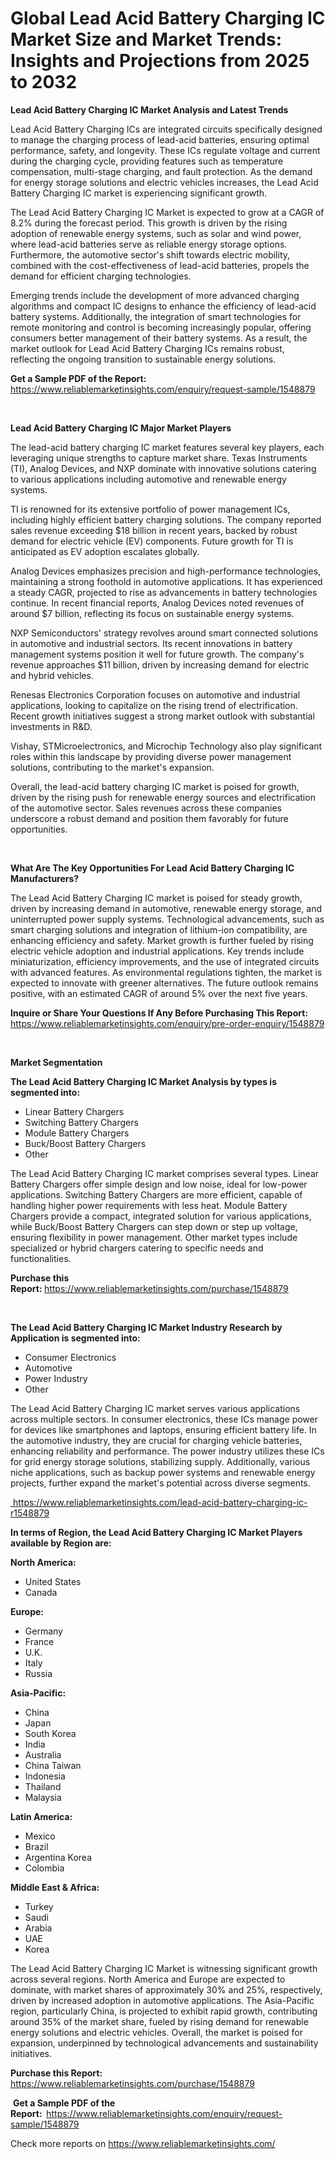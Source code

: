 <p><h1>Global Lead Acid Battery Charging IC Market Size and Market Trends: Insights and Projections from 2025 to 2032</h1></p><p><strong>Lead Acid Battery Charging IC Market Analysis and Latest Trends</strong></p>
<p><p>Lead Acid Battery Charging ICs are integrated circuits specifically designed to manage the charging process of lead-acid batteries, ensuring optimal performance, safety, and longevity. These ICs regulate voltage and current during the charging cycle, providing features such as temperature compensation, multi-stage charging, and fault protection. As the demand for energy storage solutions and electric vehicles increases, the Lead Acid Battery Charging IC market is experiencing significant growth.</p><p>The Lead Acid Battery Charging IC Market is expected to grow at a CAGR of 8.2% during the forecast period. This growth is driven by the rising adoption of renewable energy systems, such as solar and wind power, where lead-acid batteries serve as reliable energy storage options. Furthermore, the automotive sector's shift towards electric mobility, combined with the cost-effectiveness of lead-acid batteries, propels the demand for efficient charging technologies.</p><p>Emerging trends include the development of more advanced charging algorithms and compact IC designs to enhance the efficiency of lead-acid battery systems. Additionally, the integration of smart technologies for remote monitoring and control is becoming increasingly popular, offering consumers better management of their battery systems. As a result, the market outlook for Lead Acid Battery Charging ICs remains robust, reflecting the ongoing transition to sustainable energy solutions.</p></p>
<p><strong>Get a Sample PDF of the Report:&nbsp;</strong> <a href="https://www.reliablemarketinsights.com/enquiry/request-sample/1548879?utm_campaign=2441&utm_medium=2&utm_source=Github&utm_content=ia&utm_term=07042025&utm_id=lead-acid-battery-charging-ic">https://www.reliablemarketinsights.com/enquiry/request-sample/1548879</a></p>
<p>&nbsp;</p>
<p><strong>Lead Acid Battery Charging IC Major Market Players</strong></p>
<p><p>The lead-acid battery charging IC market features several key players, each leveraging unique strengths to capture market share. Texas Instruments (TI), Analog Devices, and NXP dominate with innovative solutions catering to various applications including automotive and renewable energy systems. </p><p>TI is renowned for its extensive portfolio of power management ICs, including highly efficient battery charging solutions. The company reported sales revenue exceeding $18 billion in recent years, backed by robust demand for electric vehicle (EV) components. Future growth for TI is anticipated as EV adoption escalates globally.</p><p>Analog Devices emphasizes precision and high-performance technologies, maintaining a strong foothold in automotive applications. It has experienced a steady CAGR, projected to rise as advancements in battery technologies continue. In recent financial reports, Analog Devices noted revenues of around $7 billion, reflecting its focus on sustainable energy systems.</p><p>NXP Semiconductors' strategy revolves around smart connected solutions in automotive and industrial sectors. Its recent innovations in battery management systems position it well for future growth. The company's revenue approaches $11 billion, driven by increasing demand for electric and hybrid vehicles.</p><p>Renesas Electronics Corporation focuses on automotive and industrial applications, looking to capitalize on the rising trend of electrification. Recent growth initiatives suggest a strong market outlook with substantial investments in R&D.</p><p>Vishay, STMicroelectronics, and Microchip Technology also play significant roles within this landscape by providing diverse power management solutions, contributing to the market's expansion.</p><p>Overall, the lead-acid battery charging IC market is poised for growth, driven by the rising push for renewable energy sources and electrification of the automotive sector. Sales revenues across these companies underscore a robust demand and position them favorably for future opportunities.</p></p>
<p>&nbsp;</p>
<p><strong>What Are The Key Opportunities For Lead Acid Battery Charging IC Manufacturers?</strong></p>
<p><p>The Lead Acid Battery Charging IC market is poised for steady growth, driven by increasing demand in automotive, renewable energy storage, and uninterrupted power supply systems. Technological advancements, such as smart charging solutions and integration of lithium-ion compatibility, are enhancing efficiency and safety. Market growth is further fueled by rising electric vehicle adoption and industrial applications. Key trends include miniaturization, efficiency improvements, and the use of integrated circuits with advanced features. As environmental regulations tighten, the market is expected to innovate with greener alternatives. The future outlook remains positive, with an estimated CAGR of around 5% over the next five years.</p></p>
<p><strong>Inquire or Share Your Questions If Any Before Purchasing This Report:</strong> <a href="https://www.reliablemarketinsights.com/enquiry/pre-order-enquiry/1548879?utm_campaign=2441&utm_medium=2&utm_source=Github&utm_content=ia&utm_term=07042025&utm_id=lead-acid-battery-charging-ic">https://www.reliablemarketinsights.com/enquiry/pre-order-enquiry/1548879</a></p>
<p>&nbsp;</p>
<p><strong>Market Segmentation</strong></p>
<p><strong>The Lead Acid Battery Charging IC Market Analysis by types is segmented into:</strong></p>
<p><ul><li>Linear Battery Chargers</li><li>Switching Battery Chargers</li><li>Module Battery Chargers</li><li>Buck/Boost Battery Chargers</li><li>Other</li></ul></p>
<p><p>The Lead Acid Battery Charging IC market comprises several types. Linear Battery Chargers offer simple design and low noise, ideal for low-power applications. Switching Battery Chargers are more efficient, capable of handling higher power requirements with less heat. Module Battery Chargers provide a compact, integrated solution for various applications, while Buck/Boost Battery Chargers can step down or step up voltage, ensuring flexibility in power management. Other market types include specialized or hybrid chargers catering to specific needs and functionalities.</p></p>
<p><strong>Purchase this Report:&nbsp;</strong><a href="https://www.reliablemarketinsights.com/purchase/1548879?utm_campaign=2441&utm_medium=2&utm_source=Github&utm_content=ia&utm_term=07042025&utm_id=lead-acid-battery-charging-ic">https://www.reliablemarketinsights.com/purchase/1548879</a></p>
<p>&nbsp;</p>
<p><strong>The Lead Acid Battery Charging IC Market Industry Research by Application is segmented into:</strong></p>
<p><ul><li>Consumer Electronics</li><li>Automotive</li><li>Power Industry</li><li>Other</li></ul></p>
<p><p>The Lead Acid Battery Charging IC market serves various applications across multiple sectors. In consumer electronics, these ICs manage power for devices like smartphones and laptops, ensuring efficient battery life. In the automotive industry, they are crucial for charging vehicle batteries, enhancing reliability and performance. The power industry utilizes these ICs for grid energy storage solutions, stabilizing supply. Additionally, various niche applications, such as backup power systems and renewable energy projects, further expand the market's potential across diverse segments.</p></p>
<p><a href="https://www.reliablemarketinsights.com/lead-acid-battery-charging-ic-r1548879?utm_campaign=2441&utm_medium=2&utm_source=Github&utm_content=ia&utm_term=07042025&utm_id=lead-acid-battery-charging-ic">&nbsp;https://www.reliablemarketinsights.com/lead-acid-battery-charging-ic-r1548879</a></p>
<p><strong>In terms of Region, the Lead Acid Battery Charging IC Market Players available by Region are:</strong></p>
<p>
    <p> <strong> North America: </strong>
        <ul>
            <li>United States</li>
            <li>Canada</li>
        </ul>
        </p> 
    <p> <strong> Europe: </strong>
        <ul>
            <li>Germany</li>
            <li>France</li>
            <li>U.K.</li>
            <li>Italy</li>
            <li>Russia</li>
        </ul>
        </p> 
    <p> <strong> Asia-Pacific: </strong>
        <ul>
            <li>China</li>
            <li>Japan</li>
            <li>South Korea</li>
            <li>India</li>
            <li>Australia</li>
            <li>China Taiwan</li>
            <li>Indonesia</li>
            <li>Thailand</li>
            <li>Malaysia</li>
        </ul>
        </p> 
    <p> <strong> Latin America: </strong>
        <ul>
            <li>Mexico</li>
            <li>Brazil</li>
            <li>Argentina Korea</li>
            <li>Colombia</li>
        </ul>
        </p> 
    <p> <strong> Middle East & Africa: </strong>
        <ul>
            <li>Turkey</li>
            <li>Saudi</li>
            <li>Arabia</li>
            <li>UAE</li>
            <li>Korea</li>
        </ul>
    </p>
    </p>
<p><p>The Lead Acid Battery Charging IC Market is witnessing significant growth across several regions. North America and Europe are expected to dominate, with market shares of approximately 30% and 25%, respectively, driven by increased adoption in automotive applications. The Asia-Pacific region, particularly China, is projected to exhibit rapid growth, contributing around 35% of the market share, fueled by rising demand for renewable energy solutions and electric vehicles. Overall, the market is poised for expansion, underpinned by technological advancements and sustainability initiatives.</p></p>
<p><strong>Purchase this Report: </strong><a href="https://www.reliablemarketinsights.com/purchase/1548879?utm_campaign=2441&utm_medium=2&utm_source=Github&utm_content=ia&utm_term=07042025&utm_id=lead-acid-battery-charging-ic">https://www.reliablemarketinsights.com/purchase/1548879</a></p>
<p>&nbsp;<strong>Get a Sample PDF of the Report:&nbsp;&nbsp;</strong><a href="https://www.reliablemarketinsights.com/enquiry/request-sample/1548879?utm_campaign=2441&utm_medium=2&utm_source=Github&utm_content=ia&utm_term=07042025&utm_id=lead-acid-battery-charging-ic">https://www.reliablemarketinsights.com/enquiry/request-sample/1548879</a></p>
<p><strong></strong></p>
<p>Check more reports on <a href="https://www.reliablemarketinsights.com/?utm_campaign=2441&utm_medium=2&utm_source=Github&utm_content=ia&utm_term=07042025&utm_id=lead-acid-battery-charging-ic">https://www.reliablemarketinsights.com/</a></p>